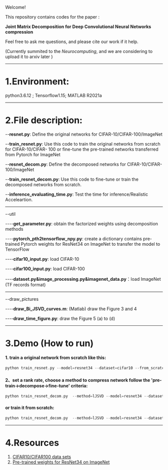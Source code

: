 Welcome!

This repository contains codes for the paper :

**Joint Matrix Decomposition for Deep Convolutional Neural Networks compression**

Feel free to ask me questions, and please cite our work if it help.

(Currently summited to the *Neurocomputing*, and we are considering  to upload it to arxiv later )

***
# 1.Environment:
python3.6.12 ; Tensorflow1.15; MATLAB R2021a
***
# 2.File description:

--**resnet.py**: Define the original networks for CIFAR-10/CIFAR-100/ImageNet

--**train_resnet.py**: Use this code to train the original networks from scratch  for CIFAR-10/CIFAR- 100 or fine-tune the pre-trained networks transferred from Pytorch for ImageNet

--**resnet_decom.py**: Define the decomposed networks for CIFAR-10/CIFAR-100/ImageNet

--**train_resnet_decom.py**: Use this code to fine-tune or train the decomposed networks from scratch.

--**inference_evaluating_time.py**: Test the time for inference/Realistic Acceleartion.
______________________________________________________________________________________________________
--util

----**get_parameter.py**: obtain the factorized weights using decomposition methods

----**pytorch_pth2tensorflow_npy.py**: create a dictionary contains pre-trained Pytorch weights for ResNet34 on ImageNet to transfer the model to TensorFlow

----**cifar10_input.py**: load CIFAR-10

----**cifar100_input.py**: load CIFAR-100

----**dataset.py&image_processing.py&imagenet_data.py**：load ImageNet (TF records format)

______________________________________________________________________________________________________

--draw_pictures

----**draw_Bi_JSVD_curves.m**: (Matlab) draw the Figure 3 and 4

----**draw_time_figure.py**: draw the Figure 5 (a) to (d)

***
# 3.Demo (How to run)
#### 1. train a original network from scratch like this:
```c
python train_resnet.py --model=resnet34 --dataset=cifar10 --from_scratch=True  --bool_regularizer=True --gpu=0 --batch_size=128 --epoch=300 --num_lr=1e-1 change_lr=[140,200,250]  --lr_decay=10
```
#### 2、set a rank rate, choose a method to compress network follow the 'pre-train->decompose->fine-tune' criteria:

```c
python train_resnet_decom.py  --method=lJSVD --model=resnet34 --dataset=cifar100  --repeat_exp_times=3  --batch_size=128 --bool_regularizer=True --exp_path=cifar10_300epoch --from_scratch=False --epoch=300 --num_lr=1e-1 --change_lr="[140,200,250]" --max_to_keep=10 --rank_rate_SVD=0.04
```
#### or train it from scratch:
```c
python train_resnet_decom.py  --method=lJSVD --model=resnet34 --dataset=cifar100  --repeat_exp_times=3  --batch_size=128 --bool_regularizer=True --exp_path=cifar10/from_scratch   --from_scratch=True --epoch=300 --num_lr=1e-1 --change_lr="[140,200,250]" --max_to_keep=10 --rank_rate_SVD=0.04
```
***
# 4.Resources

 1. [CIFAR10/CIFAR100 data sets](http://www.cs.toronto.edu/~kriz/cifar.html)
 2. [Pre-trained weights for ResNet34 on ImageNet](https://download.pytorch.org/models/resnet34-333f7ec4.pth)
